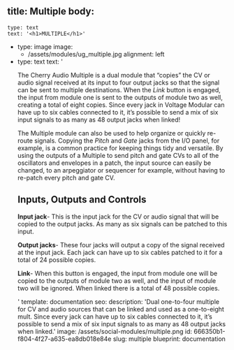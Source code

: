 title: Multiple
body:
  -
    type: text
    text: '<h1>MULTIPLE</h1>'
  -
    type: image
    image:
      - /assets/modules/ug_multiple.jpg
    alignment: left
  -
    type: text
    text: '<p>The Cherry Audio Multiple is a dual module that “copies” the CV or audio signal received at its input to four output jacks so that the signal can be sent to multiple destinations. When the <em>Link</em> button is engaged, the input from module one is sent to the outputs of module two as well, creating a total of eight copies. Since every jack in Voltage Modular can have up to six cables connected to it, it’s possible to send a mix of six input signals to as many as 48 output jacks when linked!&nbsp;</p><p>The Multiple module can also be used to help organize or quickly re-route signals. Copying the&nbsp;<em>Pitch</em>&nbsp;and&nbsp;<em>Gate</em>&nbsp;jacks from the I/O panel, for example, is a common practice for keeping things tidy and versatile.&nbsp;By using the outputs of a Multiple to send pitch and gate CVs to all of the oscillators and envelopes in a patch, the input source can easily be changed, to an arpeggiator or sequencer for example, without having to re-patch every pitch and gate CV.</p><h2>Inputs, Outputs and Controls</h2><p><strong>Input jack</strong>- This is the input jack for the CV or audio signal that will be copied to the output jacks. As many as six signals can be patched to this input.</p><p><strong>Output jacks</strong>- These four jacks will output a copy of the signal received at the input jack. Each jack can have up to six cables patched to it for a total of 24 possible copies.</p><p><strong>Link</strong>- When this button is engaged, the input from module one will be copied to the outputs of module two as well, and the input of module two will be ignored. When linked there is a total of 48 possible copies.</p>'
template: documentation
seo:
  description: 'Dual one-to-four multiple for CV and audio sources that can be linked and used as a one-to-eight mult.  Since every jack can have up to six cables connected to it, it’s possible to send a mix of six input signals to as many as 48 output jacks when linked.'
  image: /assets/social-modules/multiple.png
id: 666350b1-f804-4f27-a635-ea8db018e84e
slug: multiple
blueprint: documentation

